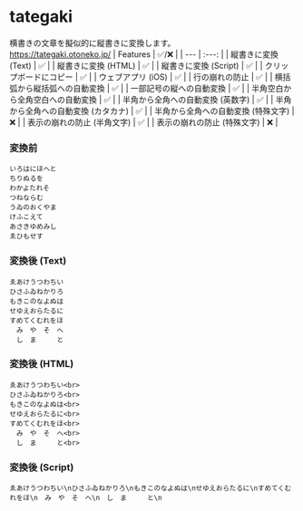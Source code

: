 # tategaki
横書きの文章を擬似的に縦書きに変換します。<br>
https://tategaki.otoneko.jp/
| Features | ✅/❌ |
| --- | :---: |
| 縦書きに変換 (Text) | ✅ |
| 縦書きに変換 (HTML) | ✅ |
| 縦書きに変換 (Script) | ✅ |
| クリップボードにコピー | ✅ |
| ウェブアプリ (iOS) | ✅ |
| 行の崩れの防止 | ✅ |
| 横括弧から縦括弧への自動変換 | ✅ |
| 一部記号の縦への自動変換 | ✅ |
| 半角空白から全角空白への自動変換 | ✅ |
| 半角から全角への自動変換 (英数字) | ✅ |
| 半角から全角への自動変換 (カタカナ) | ✅ |
| 半角から全角への自動変換 (特殊文字) | ❌ |
| 表示の崩れの防止 (半角文字) | ✅ |
| 表示の崩れの防止 (特殊文字) | ❌ |
### 変換前

```
いろはにほへと
ちりぬるを
わかよたれそ
つねならむ
うゐのおくやま
けふこえて
あさきゆめみし
ゑひもせす
```
### 変換後 (Text)
```
ゑあけうつわちい
ひさふゐねかりろ
もきこのなよぬは
せゆえおらたるに
すめてくむれをほ
　み　や　そ　へ
　し　ま　　　と
```
### 変換後 (HTML)
```
ゑあけうつわちい<br>
ひさふゐねかりろ<br>
もきこのなよぬは<br>
せゆえおらたるに<br>
すめてくむれをほ<br>
　み　や　そ　へ<br>
　し　ま　　　と<br>
```
### 変換後 (Script)
```
ゑあけうつわちい\nひさふゐねかりろ\nもきこのなよぬは\nせゆえおらたるに\nすめてくむれをほ\n　み　や　そ　へ\n　し　ま　　　と\n
```
